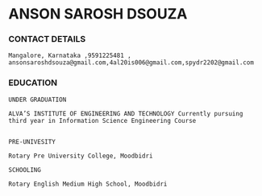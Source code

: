 # ANSON SAROSH DSOUZA




### CONTACT DETAILS 

    Mangalore, Karnataka ,9591225481 , ansonsaroshdsouza@gmail.com,4al20is006@gmail.com,spydr2202@gmail.com
    
### EDUCATION

    UNDER GRADUATION 

    ALVA’S INSTITUTE OF ENGINEERING AND TECHNOLOGY Currently pursuing 
    third year in Information Science Engineering Course
				
				
    PRE-UNIVESITY   
     
    Rotary Pre University College, Moodbidri
         
    SCHOOLING 
   
    Rotary English Medium High School, Moodbidri
